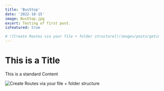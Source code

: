 ```yaml
---
title: 'BusStop'
date: '2022-10-15'
image: BusStop.jpg
excert: Testing of first post.
isFeatured: true

# ![Create Routes via your file + folder structure](/images/posts/geting-started/getting-started-nextjs.png)
---
```

# This is a Title
This is a standard Content

![Create Routes via your file + folder structure](BusStop.jpg)